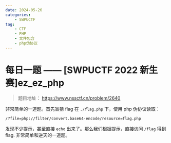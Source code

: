 ```yaml
---
date: 2024-05-26
categories: 
    - SWPUCTF
tag:
    - CTF
    - PHP
    - 文件包含
    - php伪协议
---
```

# 每日一题 —— [SWPUCTF 2022 新生赛]ez_ez_php

> 题目地址： <https://www.nssctf.cn/problem/2640>    

<!-- more -->

非常简单的一道题。首先盲猜 flag 在 `./flag.php` 下，使用 php 伪协议读取：

```
/?file=php://filter/convert.base64-encode/resource=flag.php
```

发现不少提示，甚至直接 `echo` 出来了。那么我们根据提示，直接访问 `/flag` 得到 flag. 非常简单和逆天的一道题。